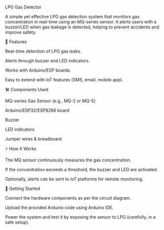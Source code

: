 LPG Gas Detector

A simple yet effective LPG gas detection system that monitors gas concentration in real-time using an MQ-series sensor. It alerts users with a buzzer/LED when gas leakage is detected, helping to prevent accidents and improve safety.

📌 Features

Real-time detection of LPG gas leaks.

Alerts through buzzer and LED indicators.

Works with Arduino/ESP boards.

Easy to extend with IoT features (SMS, email, mobile app).

🛠️ Components Used

MQ-series Gas Sensor (e.g., MQ-2 or MQ-5)

Arduino/ESP32/ESP8266 board

Buzzer

LED indicators

Jumper wires & breadboard

⚡ How It Works

The MQ sensor continuously measures the gas concentration.

If the concentration exceeds a threshold, the buzzer and LED are activated.

Optionally, alerts can be sent to IoT platforms for remote monitoring.

🚀 Getting Started

Connect the hardware components as per the circuit diagram.

Upload the provided Arduino code using Arduino IDE.

Power the system and test it by exposing the sensor to LPG (carefully, in a safe setup).


